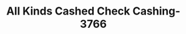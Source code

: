 ---
f_zip-code: 33853
f_state-code: FL
title: All Kinds Cashed Check Cashing-3766
f_phone: 863-679-9772
f_city-only: Lake Wales
f_address: 230 South 1St Street Lake Wales
f_location-unique-id: '3766'
slug: all-kinds-cashed-check-cashing-3766
updated-on: '2024-05-30T13:46:58.046Z'
created-on: '2024-05-30T13:36:59.803Z'
published-on: '2024-05-30T13:54:32.469Z'
f_city-state: cms/city/lake-wales-fl.md
f_company: cms/company/all-kinds-cashed-check-cashing.md
f_state: cms/state/florida.md
layout: '[payday-loan].html'
tags: payday-loan
---